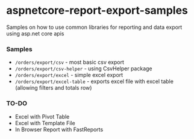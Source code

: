 # aspnetcore-report-export-samples
Samples on how to use common libraries for reporting and data export using asp.net core apis

### Samples
* `/orders/export/csv` - most basic csv export
* `/orders/export/csv-helper` - using CsvHelper package
* `/orders/export/excel` - simple excel export
* `/orders/export/excel-table` - exports excel file with excel table (allowing filters and totals row)

### TO-DO
* Excel with Pivot Table
* Excel with Template File
* In Browser Report with FastReports